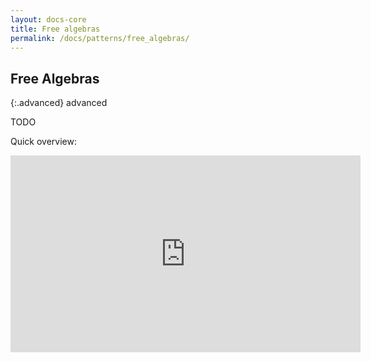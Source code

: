 ```yaml
---
layout: docs-core
title: Free algebras
permalink: /docs/patterns/free_algebras/
---
```


## Free Algebras

{:.advanced}
advanced

TODO

Quick overview:
<iframe width="560" height="315" src="https://www.youtube.com/embed/kr8iWE4Jfhc" frameborder="0" gesture="media" allow="encrypted-media" allowfullscreen></iframe>
